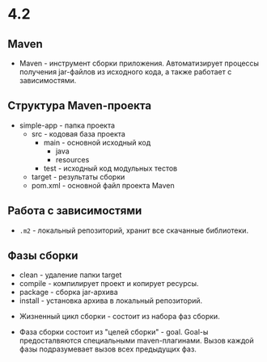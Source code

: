 # 4.2

## Maven

* Maven - инструмент сборки приложения. Автоматизирует процессы получения jar-файлов из исходного кода, а также работает с зависимостями.

## Структура Maven-проекта

* simple-app - папка проекта
	* src - кодовая база проекта
		* main - основной исходный код
			* java
			* resources
		* test - исходный код модульных тестов
	* target - результаты сборки
	* pom.xml - основной файл проекта Maven

## Работа с зависимостями

* `.m2` - локальный репозиторий, хранит все скачанные библиотеки.

## Фазы сборки

- clean - удаление папки target
- compile - компилирует проект и копирует ресурсы.
- package - сборка jar-архива
- install - установка архива в локальный репозиторий.

* Жизненный цикл сборки - состоит из набора фаз сборки.

* Фаза сборки состоит из "целей сборки" - goal. Goal-ы предосталвяются специальными maven-плагинами. Вызов каждой фазы подразумевает вызов всех предыдущих фаз.

